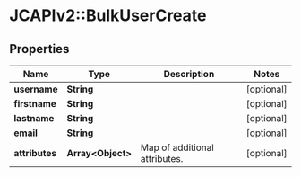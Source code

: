 # JCAPIv2::BulkUserCreate

## Properties
Name | Type | Description | Notes
------------ | ------------- | ------------- | -------------
**username** | **String** |  | [optional] 
**firstname** | **String** |  | [optional] 
**lastname** | **String** |  | [optional] 
**email** | **String** |  | [optional] 
**attributes** | **Array&lt;Object&gt;** | Map of additional attributes. | [optional] 



